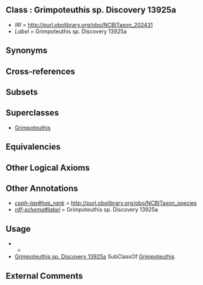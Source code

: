 
## Class : Grimpoteuthis sp. Discovery 13925a

 * *IRI* = http://purl.obolibrary.org/obo/NCBITaxon_202431
 * *Label* = Grimpoteuthis sp. Discovery 13925a

## Synonyms


## Cross-references


## Subsets


## Superclasses

 * [Grimpoteuthis](../../NCBITaxon/42/NCBITaxon_78442.md)

## Equivalencies


## Other Logical Axioms


## Other Annotations

 * *[ceph-tax#has_rank](../../ceph-tax#has/nk/ceph-tax#has_rank.md)* = http://purl.obolibrary.org/obo/NCBITaxon_species
 * *[rdf-schema#label](../../el/rdf-schema#label.md)* = Grimpoteuthis sp. Discovery 13925a

## Usage

 * -
 * [Grimpoteuthis sp. Discovery 13925a](../../NCBITaxon/31/NCBITaxon_202431.md) SubClassOf [Grimpoteuthis](../../NCBITaxon/42/NCBITaxon_78442.md)

## External Comments

